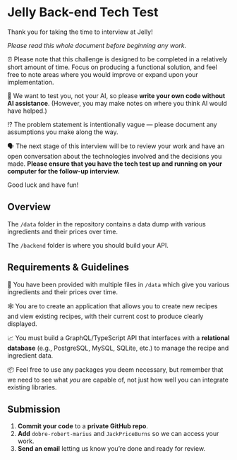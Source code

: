 # Jelly Back-end Tech Test

Thank you for taking the time to interview at Jelly!

*Please read this whole document before beginning any work.*

⏰ Please note that this challenge is designed to be completed in a relatively short amount of time. Focus on producing a functional solution, and feel free to note areas where you would improve or expand upon your implementation.

🤖 We want to test you, not your AI, so please **write your own code without AI assistance**. (However, you may make notes on where you think AI would have helped.)

⁉️ The problem statement is intentionally vague — please document any assumptions you make along the way.

🗣️ The next stage of this interview will be to review your work and have an open conversation about the technologies involved and the decisions you made. **Please ensure that you have the tech test up and running on your computer for the follow-up interview.**

Good luck and have fun!

## Overview

The `/data` folder in the repository contains a data dump with various ingredients and their prices over time.

The `/backend` folder is where you should build your API.

## Requirements & Guidelines

💽 You have been provided with multiple files in `/data` which give you various ingredients and their prices over time.

🕸️ You are to create an application that allows you to create new recipes and view existing recipes, with their current cost to produce clearly displayed.

📈 You must build a GraphQL/TypeScript API that interfaces with a **relational database** (e.g., PostgreSQL, MySQL, SQLite, etc.) to manage the recipe and ingredient data.

📦 Feel free to use any packages you deem necessary, but remember that we need to see what *you* are capable of, not just how well you can integrate existing libraries.

## Submission

1. **Commit your code** to a **private GitHub repo**.
2. **Add** `dobre-robert-marius` and `JackPriceBurns` so we can access your work.
3. **Send an email** letting us know you’re done and ready for review.
